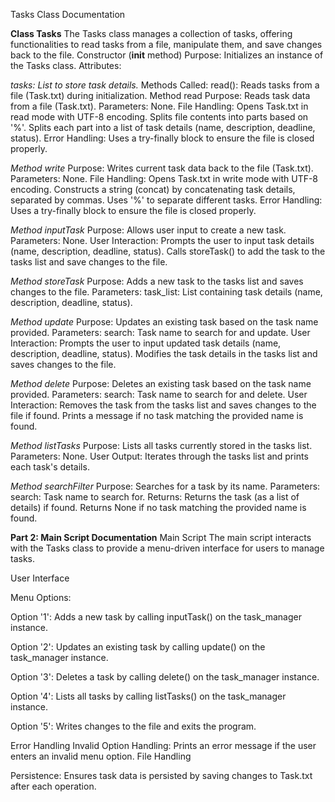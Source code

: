 Tasks Class Documentation

**Class Tasks**
The Tasks class manages a collection of tasks, offering functionalities to read tasks from a file, manipulate them, and save changes back to the file.
Constructor (__init__ method)
Purpose: Initializes an instance of the Tasks class.
Attributes:

*tasks: List to store task details.*
Methods Called:
read(): Reads tasks from a file (Task.txt) during initialization.
Method read
Purpose: Reads task data from a file (Task.txt).
Parameters: None.
File Handling:
Opens Task.txt in read mode with UTF-8 encoding.
Splits file contents into parts based on '%'.
Splits each part into a list of task details (name, description, deadline, status).
Error Handling: Uses a try-finally block to ensure the file is closed properly.

*Method write*
Purpose: Writes current task data back to the file (Task.txt).
Parameters: None.
File Handling:
Opens Task.txt in write mode with UTF-8 encoding.
Constructs a string (concat) by concatenating task details, separated by commas.
Uses '%' to separate different tasks.
Error Handling: Uses a try-finally block to ensure the file is closed properly.

*Method inputTask*
Purpose: Allows user input to create a new task.
Parameters: None.
User Interaction:
Prompts the user to input task details (name, description, deadline, status).
Calls storeTask() to add the task to the tasks list and save changes to the file.

*Method storeTask*
Purpose: Adds a new task to the tasks list and saves changes to the file.
Parameters:
task_list: List containing task details (name, description, deadline, status).

*Method update*
Purpose: Updates an existing task based on the task name provided.
Parameters:
search: Task name to search for and update.
User Interaction:
Prompts the user to input updated task details (name, description, deadline, status).
Modifies the task details in the tasks list and saves changes to the file.

*Method delete*
Purpose: Deletes an existing task based on the task name provided.
Parameters:
search: Task name to search for and delete.
User Interaction:
Removes the task from the tasks list and saves changes to the file if found.
Prints a message if no task matching the provided name is found.

*Method listTasks*
Purpose: Lists all tasks currently stored in the tasks list.
Parameters: None.
User Output:
Iterates through the tasks list and prints each task's details.

*Method searchFilter*
Purpose: Searches for a task by its name.
Parameters:
search: Task name to search for.
Returns:
Returns the task (as a list of details) if found.
Returns None if no task matching the provided name is found.

**Part 2: Main Script Documentation**
Main Script
The main script interacts with the Tasks class to provide a menu-driven interface for users to manage tasks.

User Interface

Menu Options:

Option '1': Adds a new task by calling inputTask() on the task_manager instance.

Option '2': Updates an existing task by calling update() on the task_manager instance.

Option '3': Deletes a task by calling delete() on the task_manager instance.

Option '4': Lists all tasks by calling listTasks() on the task_manager instance.

Option '5': Writes changes to the file and exits the program.

Error Handling
Invalid Option Handling: Prints an error message if the user enters an invalid menu option.
File Handling

Persistence: Ensures task data is persisted by saving changes to Task.txt after each operation.
